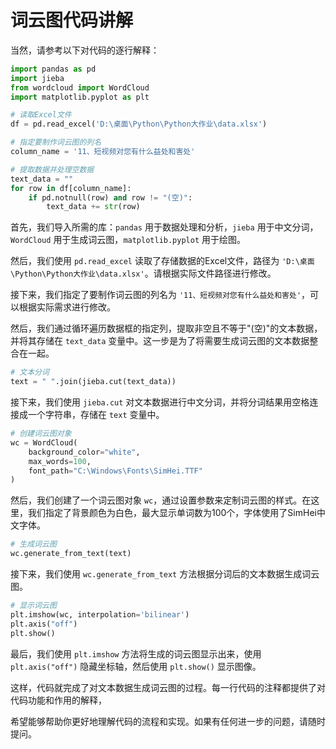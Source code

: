 # 词云图代码讲解

当然，请参考以下对代码的逐行解释：

```python
import pandas as pd
import jieba
from wordcloud import WordCloud
import matplotlib.pyplot as plt

# 读取Excel文件
df = pd.read_excel('D:\桌面\Python\Python大作业\data.xlsx')

# 指定要制作词云图的列名
column_name = '11、短视频对您有什么益处和害处'

# 提取数据并处理空数据
text_data = ""
for row in df[column_name]:
    if pd.notnull(row) and row != "(空)":
        text_data += str(row)
```

首先，我们导入所需的库：`pandas` 用于数据处理和分析，`jieba` 用于中文分词，`WordCloud` 用于生成词云图，`matplotlib.pyplot` 用于绘图。

然后，我们使用 `pd.read_excel` 读取了存储数据的Excel文件，路径为 `'D:\桌面\Python\Python大作业\data.xlsx'`。请根据实际文件路径进行修改。

接下来，我们指定了要制作词云图的列名为 `'11、短视频对您有什么益处和害处'`，可以根据实际需求进行修改。

然后，我们通过循环遍历数据框的指定列，提取非空且不等于"(空)"的文本数据，并将其存储在 `text_data` 变量中。这一步是为了将需要生成词云图的文本数据整合在一起。

```python
# 文本分词
text = " ".join(jieba.cut(text_data))
```

接下来，我们使用 `jieba.cut` 对文本数据进行中文分词，并将分词结果用空格连接成一个字符串，存储在 `text` 变量中。

```python
# 创建词云图对象
wc = WordCloud(
    background_color="white",
    max_words=100,
    font_path="C:\Windows\Fonts\SimHei.TTF"
)
```

然后，我们创建了一个词云图对象 `wc`，通过设置参数来定制词云图的样式。在这里，我们指定了背景颜色为白色，最大显示单词数为100个，字体使用了SimHei中文字体。

```python
# 生成词云图
wc.generate_from_text(text)
```

接下来，我们使用 `wc.generate_from_text` 方法根据分词后的文本数据生成词云图。

```python
# 显示词云图
plt.imshow(wc, interpolation='bilinear')
plt.axis("off")
plt.show()
```

最后，我们使用 `plt.imshow` 方法将生成的词云图显示出来，使用 `plt.axis("off")` 隐藏坐标轴，然后使用 `plt.show()` 显示图像。

这样，代码就完成了对文本数据生成词云图的过程。每一行代码的注释都提供了对代码功能和作用的解释，

希望能够帮助你更好地理解代码的流程和实现。如果有任何进一步的问题，请随时提问。